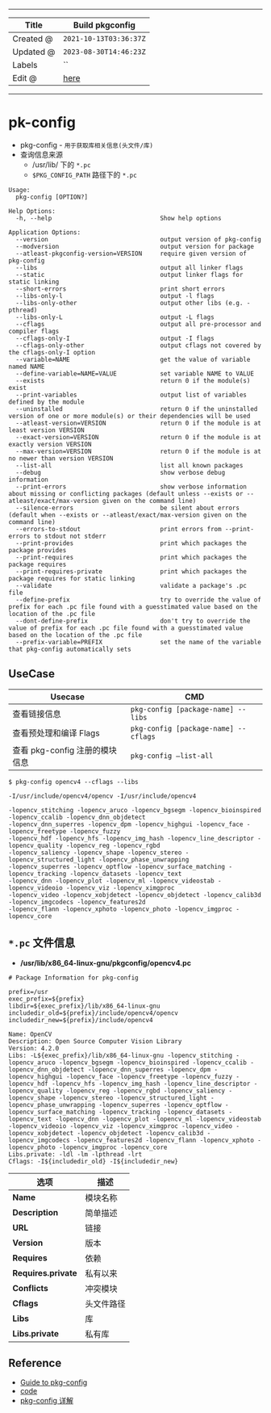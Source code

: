 -----

| Title     | Build pkgconfig                                     |
| --------- | --------------------------------------------------- |
| Created @ | `2021-10-13T03:36:37Z`                              |
| Updated @ | `2023-08-30T14:46:23Z`                              |
| Labels    | \`\`                                                |
| Edit @    | [here](https://github.com/junxnone/xwiki/issues/64) |

-----

# pk-config

  - pkg-config - `用于获取库相关信息(头文件/库)`
  - 查询信息来源
      - /usr/lib/ 下的 `*.pc`
      - `$PKG_CONFIG_PATH` 路径下的 `*.pc`

<!-- end list -->

    Usage:
      pkg-config [OPTION?]
    
    Help Options:
      -h, --help                              Show help options
    
    Application Options:
      --version                               output version of pkg-config
      --modversion                            output version for package
      --atleast-pkgconfig-version=VERSION     require given version of pkg-config
      --libs                                  output all linker flags
      --static                                output linker flags for static linking
      --short-errors                          print short errors
      --libs-only-l                           output -l flags
      --libs-only-other                       output other libs (e.g. -pthread)
      --libs-only-L                           output -L flags
      --cflags                                output all pre-processor and compiler flags
      --cflags-only-I                         output -I flags
      --cflags-only-other                     output cflags not covered by the cflags-only-I option
      --variable=NAME                         get the value of variable named NAME
      --define-variable=NAME=VALUE            set variable NAME to VALUE
      --exists                                return 0 if the module(s) exist
      --print-variables                       output list of variables defined by the module
      --uninstalled                           return 0 if the uninstalled version of one or more module(s) or their dependencies will be used
      --atleast-version=VERSION               return 0 if the module is at least version VERSION
      --exact-version=VERSION                 return 0 if the module is at exactly version VERSION
      --max-version=VERSION                   return 0 if the module is at no newer than version VERSION
      --list-all                              list all known packages
      --debug                                 show verbose debug information
      --print-errors                          show verbose information about missing or conflicting packages (default unless --exists or --atleast/exact/max-version given on the command line)
      --silence-errors                        be silent about errors (default when --exists or --atleast/exact/max-version given on the command line)
      --errors-to-stdout                      print errors from --print-errors to stdout not stderr
      --print-provides                        print which packages the package provides
      --print-requires                        print which packages the package requires
      --print-requires-private                print which packages the package requires for static linking
      --validate                              validate a package's .pc file
      --define-prefix                         try to override the value of prefix for each .pc file found with a guesstimated value based on the location of the .pc file
      --dont-define-prefix                    don't try to override the value of prefix for each .pc file found with a guesstimated value based on the location of the .pc file
      --prefix-variable=PREFIX                set the name of the variable that pkg-config automatically sets

## UseCase

| Usecase               | CMD                                  |
| --------------------- | ------------------------------------ |
| 查看链接信息                | `pkg-config [package-name] --libs`   |
| 查看预处理和编译 Flags        | `pkg-config [package-name] --cflags` |
| 查看 pkg-config 注册的模块信息 | `pkg-config –list-all`               |

    $ pkg-config opencv4 --cflags --libs 
    
    -I/usr/include/opencv4/opencv -I/usr/include/opencv4 
    
    -lopencv_stitching -lopencv_aruco -lopencv_bgsegm -lopencv_bioinspired -lopencv_ccalib -lopencv_dnn_objdetect 
    -lopencv_dnn_superres -lopencv_dpm -lopencv_highgui -lopencv_face -lopencv_freetype -lopencv_fuzzy 
    -lopencv_hdf -lopencv_hfs -lopencv_img_hash -lopencv_line_descriptor -lopencv_quality -lopencv_reg -lopencv_rgbd 
    -lopencv_saliency -lopencv_shape -lopencv_stereo -lopencv_structured_light -lopencv_phase_unwrapping 
    -lopencv_superres -lopencv_optflow -lopencv_surface_matching -lopencv_tracking -lopencv_datasets -lopencv_text 
    -lopencv_dnn -lopencv_plot -lopencv_ml -lopencv_videostab -lopencv_videoio -lopencv_viz -lopencv_ximgproc 
    -lopencv_video -lopencv_xobjdetect -lopencv_objdetect -lopencv_calib3d -lopencv_imgcodecs -lopencv_features2d 
    -lopencv_flann -lopencv_xphoto -lopencv_photo -lopencv_imgproc -lopencv_core

## `*.pc` 文件信息

  - **/usr/lib/x86\_64-linux-gnu/pkgconfig/opencv4.pc**

<!-- end list -->

    # Package Information for pkg-config
    
    prefix=/usr
    exec_prefix=${prefix}
    libdir=${exec_prefix}/lib/x86_64-linux-gnu
    includedir_old=${prefix}/include/opencv4/opencv
    includedir_new=${prefix}/include/opencv4
    
    Name: OpenCV
    Description: Open Source Computer Vision Library
    Version: 4.2.0
    Libs: -L${exec_prefix}/lib/x86_64-linux-gnu -lopencv_stitching -lopencv_aruco -lopencv_bgsegm -lopencv_bioinspired -lopencv_ccalib -lopencv_dnn_objdetect -lopencv_dnn_superres -lopencv_dpm -lopencv_highgui -lopencv_face -lopencv_freetype -lopencv_fuzzy -lopencv_hdf -lopencv_hfs -lopencv_img_hash -lopencv_line_descriptor -lopencv_quality -lopencv_reg -lopencv_rgbd -lopencv_saliency -lopencv_shape -lopencv_stereo -lopencv_structured_light -lopencv_phase_unwrapping -lopencv_superres -lopencv_optflow -lopencv_surface_matching -lopencv_tracking -lopencv_datasets -lopencv_text -lopencv_dnn -lopencv_plot -lopencv_ml -lopencv_videostab -lopencv_videoio -lopencv_viz -lopencv_ximgproc -lopencv_video -lopencv_xobjdetect -lopencv_objdetect -lopencv_calib3d -lopencv_imgcodecs -lopencv_features2d -lopencv_flann -lopencv_xphoto -lopencv_photo -lopencv_imgproc -lopencv_core
    Libs.private: -ldl -lm -lpthread -lrt
    Cflags: -I${includedir_old} -I${includedir_new}

| 选项                   | 描述    |
| -------------------- | ----- |
| **Name**             | 模块名称  |
| **Description**      | 简单描述  |
| **URL**              | 链接    |
| **Version**          | 版本    |
| **Requires**         | 依赖    |
| **Requires.private** | 私有以来  |
| **Conflicts**        | 冲突模块  |
| **Cflags**           | 头文件路径 |
| **Libs**             | 库     |
| **Libs.private**     | 私有库   |

## Reference

  - [Guide to
    pkg-config](https://people.freedesktop.org/~dbn/pkg-config-guide.html)
  - [code](https://gitlab.freedesktop.org/pkg-config/pkg-config)
  - [pkg-config
    详解](https://blog.csdn.net/newchenxf/article/details/51750239)
